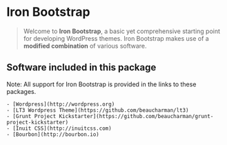 # Iron Bootstrap

> Welcome to **Iron Bootstrap**, a basic yet comprehensive starting point for developing WordPress themes. Iron Bootstrap makes use of a **modified combination** of various software.

## Software included in this package
Note: All support for Iron Bootstrap is provided in the links to these packages.

	- [Wordpress](http://wordpress.org)
	- [LT3 Wordpress Theme](https://github.com/beaucharman/lt3)
	- [Grunt Project Kickstarter](https://github.com/beaucharman/grunt-project-kickstarter)
	- [Inuit CSS](http://inuitcss.com)
	- [Bourbon](http://bourbon.io)
